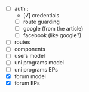 - [ ] auth : 
  - [√] credentials 
  - [ ] route guarding
  - [ ] google (from the article)
  - [ ] facebook (like google?)
- [ ] routes 
- [ ] components 
- [ ] users model
- [ ] uni programs model
- [ ] uni programs EPs
- [x] forum model 
- [x] forum EPs 